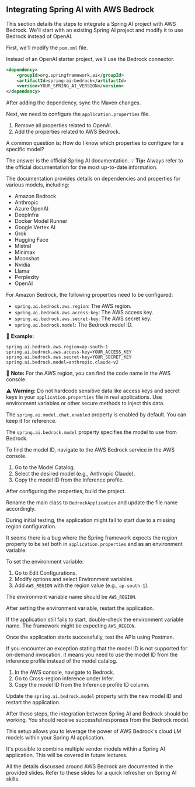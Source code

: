 ## Integrating Spring AI with AWS Bedrock

This section details the steps to integrate a Spring AI project with AWS Bedrock. We'll start with an existing Spring AI project and modify it to use Bedrock instead of OpenAI.

First, we'll modify the `pom.xml` file.

Instead of an OpenAI starter project, we'll use the Bedrock connector.

```xml
<dependency>
    <groupId>org.springframework.ai</groupId>
    <artifactId>spring-ai-bedrock</artifactId>
    <version>YOUR_SPRING_AI_VERSION</version>
</dependency>
```

After adding the dependency, sync the Maven changes.

Next, we need to configure the `application.properties` file.

1.  Remove all properties related to OpenAI.
2.  Add the properties related to AWS Bedrock.

A common question is: How do I know which properties to configure for a specific model?

The answer is the official Spring AI documentation. 💡 **Tip:** Always refer to the official documentation for the most up-to-date information.

The documentation provides details on dependencies and properties for various models, including:

*   Amazon Bedrock
*   Anthropic
*   Azure OpenAI
*   DeepInfra
*   Docker Model Runner
*   Google Vertex AI
*   Grok
*   Hugging Face
*   Mistral
*   Minimax
*   Moonshot
*   Nvidia
*   Llama
*   Perplexity
*   OpenAI

For Amazon Bedrock, the following properties need to be configured:

*   `spring.ai.bedrock.aws.region`: The AWS region.
*   `spring.ai.bedrock.aws.access-key`: The AWS access key.
*   `spring.ai.bedrock.aws.secret-key`: The AWS secret key.
*   `spring.ai.bedrock.model`: The Bedrock model ID.

📌 **Example:**

```properties
spring.ai.bedrock.aws.region=ap-south-1
spring.ai.bedrock.aws.access-key=YOUR_ACCESS_KEY
spring.ai.bedrock.aws.secret-key=YOUR_SECRET_KEY
spring.ai.bedrock.model=anthropic.claude-v2
```

📝 **Note:** For the AWS region, you can find the code name in the AWS console.

⚠️ **Warning:**  Do not hardcode sensitive data like access keys and secret keys in your `application.properties` file in real applications. Use environment variables or other secure methods to inject this data.

The `spring.ai.model.chat.enabled` property is enabled by default. You can keep it for reference.

The `spring.ai.bedrock.model` property specifies the model to use from Bedrock.

To find the model ID, navigate to the AWS Bedrock service in the AWS console.

1.  Go to the Model Catalog.
2.  Select the desired model (e.g., Anthropic Claude).
3.  Copy the model ID from the Inference profile.

After configuring the properties, build the project.

Rename the main class to `BedrockApplication` and update the file name accordingly.

During initial testing, the application might fail to start due to a missing region configuration.

It seems there is a bug where the Spring framework expects the region property to be set both in `application.properties` and as an environment variable.

To set the environment variable:

1.  Go to Edit Configurations.
2.  Modify options and select Environment variables.
3.  Add `AWS_REGION` with the region value (e.g., `ap-south-1`).

The environment variable name should be `AWS_REGION`.

After setting the environment variable, restart the application.

If the application still fails to start, double-check the environment variable name. The framework might be expecting `AWS_REGION`.

Once the application starts successfully, test the APIs using Postman.

If you encounter an exception stating that the model ID is not supported for on-demand invocation, it means you need to use the model ID from the inference profile instead of the model catalog.

1.  In the AWS console, navigate to Bedrock.
2.  Go to Cross-region inference under Infer.
3.  Copy the model ID from the Inference profile ID column.

Update the `spring.ai.bedrock.model` property with the new model ID and restart the application.

After these steps, the integration between Spring AI and Bedrock should be working. You should receive successful responses from the Bedrock model.

This setup allows you to leverage the power of AWS Bedrock's cloud LM models within your Spring AI application.

It's possible to combine multiple vendor models within a Spring AI application. This will be covered in future lectures.

All the details discussed around AWS Bedrock are documented in the provided slides. Refer to these slides for a quick refresher on Spring AI skills.
